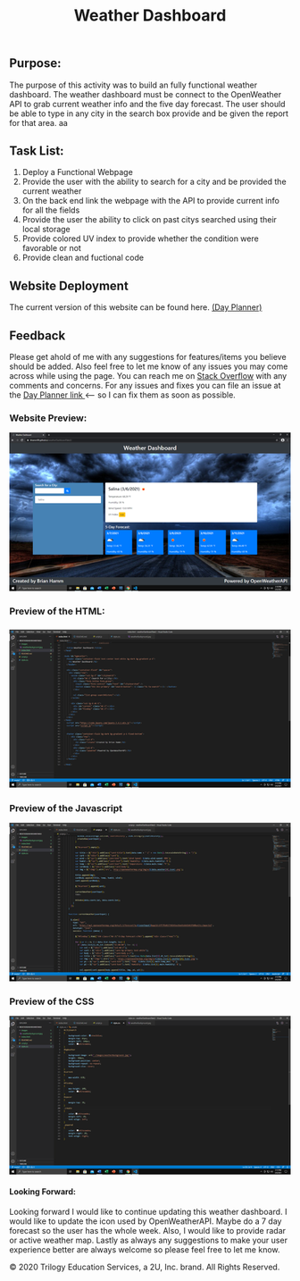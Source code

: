 <header>
    <h1>Weather Dashboard</h1>
</header>

<body>

<h2>Purpose:</h2>
    
<p> The purpose of this activity was to build an fully functional weather dashboard. The weather dashboard must be connect to the OpenWeather API to grab current weather info and the five day forecast. The user should be able to type in any city in the search box provide and be given the report for that area. aa</p>

<h2>Task List:</h2>

<ol>
    <li> Deploy a Functional Webpage </li>
    <li> Provide the user with the ability to search for a city and be provided the current weather</li>
    <li> On the back end link the webpage with the API to provide current info for all the fields</li>
    <li> Provide the user the ability to click on past citys searched using their local storage</li>
    <li> Provide colored UV index to provide whether the condition were favorable or not</li>
    <li> Provide clean and fuctional code</li>
</ol>

<h2>Website Deployment</h2>

<p> The current version of this website can be found here. <a href="https://bhamm90.github.io/dayPlanner/">(Day Planner)</a>

<h2>Feedback</h2>

<p> Please get ahold of me with any suggestions for features/items you believe should be added. Also feel free to let me know of any issues you may come across while using the page. You can reach me on <a href="https://stackoverflow.com/users/14324130/bhamm90">Stack Overflow</a> with any comments and concerns. For any issues and fixes you can file an issue at the <a href="https://github.com/BHamm90/dayPlanner/issues">Day Planner link </a> <-- so I can fix them as soon as possible. </p>

<h3>Website Preview:</h3>

<img src="images/webpage.png">

<h3>Preview of the HTML: <h3>

<img src="images/index.png">

<h3>Preview of the Javascript</h3>

<img src="images/java.png">

<h3>Preview of the CSS</h3>

<img src="images/css.png">

<h4>Looking Forward: </h4>

<p> Looking forward I would like to continue updating this weather dashboard. I would like to update the icon used by OpenWeatherAPI. Maybe do a 7 day forecast so the user has the whole week. Also, I would like to provide radar or active weather map. Lastly as always any suggestions to make your user experience better are always welcome so please feel free to let me know.

<Footer>
 <p> © 2020 Trilogy Education Services, a 2U, Inc. brand. All Rights Reserved. </p>
</Footer>
